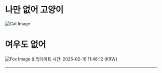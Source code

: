
# 나만 없어 고양이

![Cat Image](https://cdn2.thecatapi.com/images/1kl.jpg)

# 여우도 없어
![Fox Image](https://randomfox.ca/images/18.jpg)
⏳ 업데이트 시간: 2025-02-16 11:48:12 (KRW)

---
